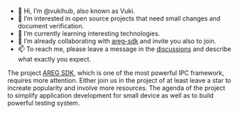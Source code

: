 - 👋 Hi, I’m @vukihub, also known as Vuki.
- 👀 I’m interested in open source projects that need small changes and document verification.
- 🌱 I’m currently learning interesting technologies.
- 💞️ I’m already collaborating with [areg-sdk](https://github.com/aregtech/areg-sdk) and invite you also to join.
- 📫 To reach me, please leave a message in the [discussions](https://github.com/vukihub/vukihub/discussions) and describe what exactly you expect.

The project [AREG SDK](https://github.com/aregtech/areg-sdk), which is one of the most powerful IPC framework, requires more attention. Either join us in the project of at least leave a star to increate popularity and involve more resources. The agenda of the project to simplify application development for small device as well as to build powerful testing system.

<!---
vukihub/vukihub is a ✨ special ✨ repository because its `README.md` (this file) appears on your GitHub profile.
You can click the Preview link to take a look at your changes.
--->
